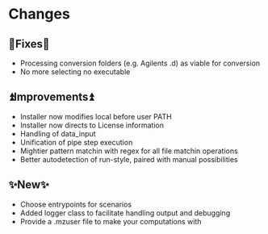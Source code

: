 # Changes

## 🔧Fixes🔧
- Processing conversion folders (e.g. Agilents .d) as viable for conversion
- No more selecting no executable

## ⏫Improvements⏫
- Installer now modifies local before user PATH
- Installer now directs to License information
- Handling of data_input
- Unification of pipe step execution
- Mightier pattern matchin with regex for all file matchin operations
- Better autodetection of run-style, paired with manual possibilities

## ✨New✨
- Choose entrypoints for scenarios
- Added logger class to facilitate handling output and debugging
- Provide a .mzuser file to make your computations with

